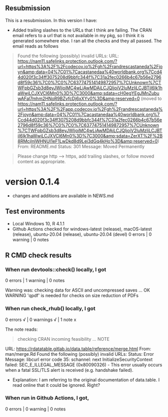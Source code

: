 ## Resubmission
This is a resubmission. In this version I have:

* Added trailing slashes to the URLs that I think are failing. The CRAN email
refers to a url that is not available in my pkg, so I think it is generated 
somewhere else.  I ran all the checks and they all passed. 
The email reads as follows

> Found the following (possibly) invalid URLs:
> URL: https://nam11.safelinks.protection.outlook.com/?url=https%3A%2F%2Fcodecov.io%2Fgh%2Frandrescastaneda%2Fjoyn&amp;data=04%7C01%7Cacastanedaa%40worldbank.org%7Ccd44d020f3c34ff3075208d9bbfc344f%7C31a2fec0266b4c67b56e2796d8f59c36%7C0%7C0%7C637747514149872957%7CUnknown%7CTWFpbGZsb3d8eyJWIjoiMC4wLjAwMDAiLCJQIjoiV2luMzIiLCJBTiI6Ik1haWwiLCJXVCI6Mn0%3D%7C3000&amp;sdata=cH0egYEgJMnZubuwAFal7mhm2HNoR9BZvfcDj6xXYv0%3D&amp;reserved=0 (moved to https://nam11.safelinks.protection.outlook.com/?url=https%3A%2F%2Fapp.codecov.io%2Fgh%2Frandrescastaneda%2Fjoyn&amp;data=04%7C01%7Cacastanedaa%40worldbank.org%7Ccd44d020f3c34ff3075208d9bbfc344f%7C31a2fec0266b4c67b56e2796d8f59c36%7C0%7C0%7C637747514149872957%7CUnknown%7CTWFpbGZsb3d8eyJWIjoiMC4wLjAwMDAiLCJQIjoiV2luMzIiLCJBTiI6Ik1haWwiLCJXVCI6Mn0%3D%7C3000&amp;sdata=ZerXT%2F%2B8RMcjlnIWHNUI1eF1LwDkd8d9Lei3dGq4kHo%3D&amp;reserved=0)
> From: README.md
> Status: 301
> Message: Moved Permanently

> Please change http --> https, add trailing slashes, or follow moved
> content as appropriate.



# version 0.1.4
* changes and additions are available in NEWS.md


## Test environments
* Local Windows 10, R 4.1.1
* Github Actions checked for windows-latest (release), macOS-latest (release), ubuntu-20.04 (release), ubuntu-20.04 (devel)
0 errors | 0 warning | 0 notes 

## R CMD check results

### When run devtools::check() locally, I got
0 errors | 1 warning | 0 notes 

Warning was:
checking data for ASCII and uncompressed saves ... OK
   WARNING
  'qpdf' is needed for checks on size reduction of PDFs

### When run check_rhub() locally, I got
0 errors √ | 0 warnings √ | 1 note x

The note reads: 

> checking CRAN incoming feasibility ... NOTE
  
URL: https://rdatatable.gitlab.io/data.table/reference/merge.html
  From: man/merge.Rd
Found the following (possibly) invalid URLs:
  Status: Error
  Message: libcurl error code 35:
  	schannel: next InitializeSecurityContext failed: SEC_E_ILLEGAL_MESSAGE (0x80090326) - This error usually occurs when a fatal SSL/TLS alert is received (e.g. handshake failed).


* Explanation: I am referring to the original documentation of data.table. I read
online that it could be ignored. Right?


### When run in Github Actions, I got, 
0 errors | 0 warning | 0 notes 

